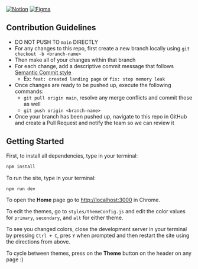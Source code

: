 [![Notion](https://img.shields.io/badge/Notion-%23000000.svg?style=for-the-badge&logo=notion&logoColor=white)](https://www.notion.so/Dashboard-e31f3ba10d904b17b9cf3e7850717a2c)
[![Figma](https://img.shields.io/badge/figma-%23F24E1E.svg?style=for-the-badge&logo=figma&logoColor=white)](https://www.figma.com/file/O0I3HuNe7Nrw1J7vk5g6ME/LuckyBet?node-id=0%3A1&t=RY3LWTkAnILQh5eH-0)

## Contribution Guidelines
- DO NOT PUSH TO `main` DIRECTLY
- For any changes to this repo, first create a new branch locally using `git checkout -b <branch-name>`
- Then make all of your changes within that branch
- For each change, add a descriptive commit message that follows [Semantic Commit style](https://www.conventionalcommits.org/en/v1.0.0/#summary)
  - Ex: `feat: created landing page` or `fix: stop memory leak`
- Once changes are ready to be pushed up, execute the following commands:
  - `git pull origin main`, resolve any merge conflicts and commit those as well
  - `git push origin <branch-name>`
- Once your branch has been pushed up, navigate to this repo in GitHub and create a Pull Request and notify the team so we can review it

## Getting Started

First, to install all dependencies, type in your terminal:
```bash
npm install
```

To run the site, type in your terminal:

```bash
npm run dev
```

To open the **Home** page go to [http://localhost:3000](http://localhost:3000) in Chrome.

To edit the themes, go to `styles/themeConfig.js` and edit the color values for `primary`, `secondary`, and `alt` for either theme.

To see you changed colors, close the development server in your terminal by pressing `Ctrl + C`, pres `Y` when prompted and 
then restart the site using the directions from above.

To cycle between themes, press on the **Theme** button on the header on any page :)
